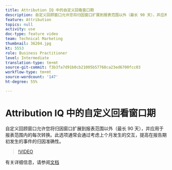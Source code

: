 ```yaml
---
title: Attribution IQ 中的自定义回看窗口期
description: 自定义回顾窗口允许您将归因窗口扩展到报表范围以外（最长 90 天），并应用于报表范围内的每次转换。此选项通常会通过考虑上个月发生的交互，提高在报告期初发生的事件的归因准确性。
feature: Attribution
topics: null
activity: use
doc-type: feature video
team: Technical Marketing
thumbnail: 36204.jpg
kt: 5553
role: Business Practitioner
level: Intermediate
translation-type: tm+mt
source-git-commit: f3b3fa7d91b0cb21005b57768ca23ed6700fcc03
workflow-type: tm+mt
source-wordcount: '147'
ht-degree: 55%

---
```



# Attribution IQ 中的自定义回看窗口期

自定义回顾窗口允许您将归因窗口扩展到报表范围以外（最长 90 天），并应用于报表范围内的每次转换。此选项通常会通过考虑上个月发生的交互，提高在报告期初发生的事件的归因准确性。

>[!VIDEO](https://video.tv.adobe.com/v/36204/?quality=12&learn=on)

有关详细信息，请参阅[文档](https://docs.adobe.com/content/help/zh-Hans/analytics/analyze/analysis-workspace/attribution/models.html#lookback-windows)

